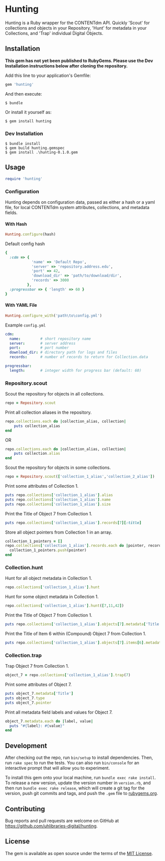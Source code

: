# Hunting

Hunting is a Ruby wrapper for the CONTENTdm API. Quickly 'Scout' for collections and objects in your Repository, 'Hunt' for metadata in your Collections, and 'Trap' individual Digital Objects.

## Installation

__This gem has not yet been published to RubyGems. Please use the Dev Installation instructions below after cloning the repository.__

Add this line to your application's Gemfile:

```ruby
gem 'hunting'
```

And then execute:

    $ bundle

Or install it yourself as:

    $ gem install hunting

### Dev Installation

    $ bundle install
    $ gem build hunting.gemspec
    $ gem install .\hunting-0.1.0.gem

## Usage

```ruby
require 'hunting'
```

### Configuration
Hunting depends on configuration data, passed as either a hash or a yaml file, for local CONTENTdm system attributes, collections, and metadata fields.

#### With Hash
```ruby
Hunting.configure(hash)
```
Default config hash
```ruby
{
  :cdm => {
            'name' => 'Default Repo',
            'server' => 'repository.address.edu',
            'port' => 42,
            'download_dir' => 'path/to/download/dir',
            'records' => 3000
          },
  :progressbar => { 'length' => 60 }
}
```

#### With YAML File
```ruby
Hunting.configure_with('path\to\config.yml')
```

Example `config.yml`
```yaml
cdm:
  name:         # short repository name
  server:       # server address
  port:         # port number
  download_dir: # directory path for logs and files
  records:      # number of records to return for Collection.data

progressbar:
  length:       # integer width for progress bar (default: 60)
```

### Repository.scout

Scout the repository for objects in all collections.
```ruby
repo = Repository.scout
```

Print all collection aliases in the repository.
```ruby
repo.collections.each do |collection_alias, collection|
    puts collection_alias
end
```
OR
```ruby
repo.collections.each do |collection_alias, collection|
    puts collection.alias
end
```

Scout the repository for objects in some collections.
```ruby
repo = Repository.scout(['collection_1_alias','collection_2_alias'])
```

Print some attributes of Collection 1.
```ruby
puts repo.collections['collection_1_alias'].alias
puts repo.collections['collection_1_alias'].name
puts repo.collections['collection_1_alias'].size
```

Print the Title of Object 7 from Collection 1.
```ruby
puts repo.collections['collection_1_alias'].records[7][:title]
```

Store all object pointers from Collection 1 in an array.
```ruby
collection_1_pointers = []
repo.collections['collection_1_alias'].records.each do |pointer, record|
  collection_1_pointers.push(pointer)
end
```

### Collection.hunt

Hunt for all object metadata in Collection 1.
```ruby
repo.collections['collection_1_alias'].hunt
```

Hunt for some object metadata in Collection 1.
```ruby
repo.collections['collection_1_alias'].hunt([7,11,42])
```

Print the Title of Object 7 from Collection 1.
```ruby
puts repo.collections['collection_1_alias'].objects[7].metadata['Title']
```

Print the Title of Item 6 within (Compound) Object 7 from Collection 1.
```ruby
puts repo.collections['collection_1_alias'].objects[7].items[6].metadata['Title']
```

### Collection.trap

Trap Object 7 from Collection 1.
```ruby
object_7 = repo.collections['collection_1_alias'].trap(7)
```

Print some attributes of Object 7.
```ruby
puts object_7.metadata['Title']
puts object_7.type
puts object_7.pointer
```

Print all metadata field labels and values for Object 7.
```ruby
object_7.metadata.each do |label, value|
  puts "#{label}: #{value}"
end
```

## Development

After checking out the repo, run `bin/setup` to install dependencies. Then, run `rake spec` to run the tests. You can also run `bin/console` for an interactive prompt that will allow you to experiment.

To install this gem onto your local machine, run `bundle exec rake install`. To release a new version, update the version number in `version.rb`, and then run `bundle exec rake release`, which will create a git tag for the version, push git commits and tags, and push the `.gem` file to [rubygems.org](https://rubygems.org).

## Contributing

Bug reports and pull requests are welcome on GitHub at https://github.com/uhlibraries-digital/hunting.


## License

The gem is available as open source under the terms of the [MIT License](http://opensource.org/licenses/MIT).


